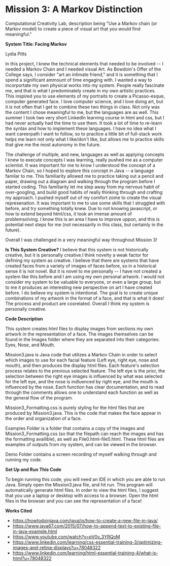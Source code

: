 # Mission 3: A Markov Distinction
Computational Creativity Lab, description being "Use a Markov chain (or Markov model) to create a piece of visual art that you would find meaningful."

**System Title: Facing Markov**

Lydia Pitts

In this project, I knew the technical elements that needed to be involved -- I needed a Markov Chain and I needed visual Art. As Bowdoin's Offer of the College says, I consider "art an intimate friend," and it is something that I spend a significant ammount of time engaging with. I wanted a way to incorportate my own physical works into my system. People really fascinate me, and that is what I predominately create in my own artistic practices. This inspired you to use elements of my portraits to create a Picasso-esque, computer generated face. I love computer science, and I love doing art, but it is not often that I get to combine these two things in class. Not only was the content I chose meaningful to me, but the languages are as well. This summer I took two very short LinkedIn learning course in html and css, but I had never actually had the time to use them. It took a lot of time to re-learn the syntax and how to implement these languages. I have no idea what I want careerpath I want to follow, so to practice a little bit of full-stack work helps me learn not only what I like/don't like, but allows me to practice skills that give me the most autonomy in the future.

The challenge of multiple, and new, languages as well as applying concepts I knew to execute concepts I was learning, really pushed me as a computer scientist. It was important for me to know I understood the concept of a Markov Chain, so I hoped to explore this concept in Java -- a language familar to me. This familiarity allowed me to practice taking out a pencil and paper, drawing out a diagram and walking through the program before I started coding. This familiarity let me step away from my nervous habit of over-googling, and build good habits of really thinking through and crafting my approach. I pushed myself out of my comfort zome to create the visual represenation. It was important to me to use some skills that I struggled with before, and try something totally knew. Due to not knowing javascript, or how to extend beyond html/css, it took an imense amount of problemsolving. I know this is an area I have to improve uppon, and this is potential next steps for me (not necessarily in this class, but certainly in the future). 

Overall I was challenged in a very meaningful way throughout Mission 3!

**Is This System Creative?**
I believe that this system is not historically creative, but it is personally creative.I think novelty a weak factor for defining my system as creative. I believe that there are systems that have created faces from a variety of images of faces before, so in a historical sense it is not novel. But it is novel to me personally -- I have not created a system like this before and I am using my own personal artwork. I would not consider my system to be valuable to everyone, or even a large group, but to me it produces an interesting new perspective on art I have created before. I do believe my system is intentional. The goal is to create unique combinations of my artwork in the format of a face, and that is what it does! The process and product are coorelated. Overall I think my system is personally creative.

**Code Description**

This system creates html files to display images from sections my own artwork in the representation of a face. The images themselves can be found in the Images folder where they are separated into their categories: Eyes, Nose, and Mouth. 

Mission3.java is Java code that utilizes a Markov Chain in order to select which images to use for each facial feature (Left eye, right eye, nose and mouth), and then produces the display html files. Each feature's selection process relates to the previous selected feature. The left eye is the prior, the selection between the right eye images is influenced by what was selected for the left eye, and the nose is indluenced by right eye, and the mouth is influenced by the nose. Each function has clear documentation, and to read through the comments allows one to understand each function as well as the general flow of the program.

Mission3_Formatting.css is purely styling for the html files that are produced by Mission3.java. This is the code that makes the face appear in the order and organization of a face.

Examples Folder is a folder that contains a copy of the images and Mission3_Formatting.css (so that the filepath can reach the images and has the formatting availible), as well as File0.html-file5.html. These html files are examples of outputs from my system, and can be viewed in the browser.

Demo Folder contains a screen recording of myself walking through and running my code.


**Set Up and Run This Code**

To begin running this code, you will need an IDE in which you are able to run Java. Simply open the Mission3.java file, and hit run. This program will automatically generate html files. In order to view the html files, I suggest that you use a laptop or desktop with access to a browser. Open the html files in the browser and you can see the representation of a face!


**Works Cited**

- https://howtodoinjava.com/java/io/how-to-create-a-new-file-in-java/
- https://www.java67.com/2015/07/how-to-append-text-to-existing-file-in-java-example.html 
- https://www.youtube.com/watch?v=pV0v_3YRQoM 
- https://www.linkedin.com/learning/css-essential-training-3/optimizing-images-and-retina-displays?u=78048322 
- https://www.linkedin.com/learning/html-essential-training-4/what-is-html?u=78048322